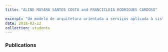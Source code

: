 ```yaml
---
title: "ALINE MAYARA SANTOS COSTA and FRANCICLEIA RODRIGUES CARDOSO"

excerpt: "Um modelo de arquitetura orientada a serviços aplicada à sistemas de monitoramento remoto (concluído)"
date: 2018-02-23
collection: students
---
```


### Publications
